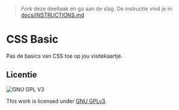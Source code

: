 > _Fork_ deze deeltaak en ga aan de slag. De instructie vind je in: [docs/INSTRUCTIONS.md](docs/INSTRUCTIONS.md)

# CSS Basic

Pas de basics van CSS toe op jou visitekaartje.


## Licentie

![GNU GPL V3](https://www.gnu.org/graphics/gplv3-127x51.png)

This work is licensed under [GNU GPLv3](./LICENSE).
